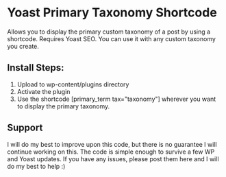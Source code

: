 # Yoast Primary Taxonomy Shortcode

Allows you to display the primary custom taxonomy of a post by using a shortcode. Requires Yoast SEO. 
You can use it with any custom taxonomy you create.

## Install Steps:
1. Upload to wp-content/plugins directory
2. Activate the plugin
3. Use the shortcode [primary_term tax="taxonomy"] wherever you want to display the primary taxonomy.

## Support
I will do my best to improve upon this code, but there is no guarantee I will continue working on this. The code is simple enough to survive a few WP and Yoast updates. If you have any issues, please post them here and I will do my best to help :)

